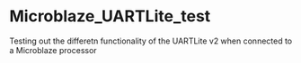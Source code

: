 # Microblaze_UARTLite_test
Testing out the differetn functionality of the UARTLite v2 when connected to a Microblaze processor
